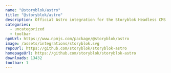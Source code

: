 ```yaml
---
name: "@storyblok/astro"
title: "@storyblok/astro"
description: Official Astro integration for the Storyblok Headless CMS
categories:
  - uncategorized
  - toolbar
npmUrl: https://www.npmjs.com/package/@storyblok/astro
image: /assets/integrations/storyblok.svg
repoUrl: https://github.com/storyblok/storyblok-astro
homepageUrl: https://github.com/storyblok/storyblok-astro
downloads: 13432
toolbar: 1
---
```

